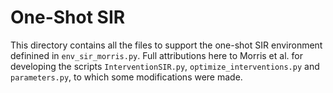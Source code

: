 # One-Shot SIR 

This directory contains all the files to support the one-shot SIR environment definined in `env_sir_morris.py`. Full attributions here to Morris et al. for developing the scripts `InterventionSIR.py`, `optimize_interventions.py` and `parameters.py`, to which some modifications were made.
